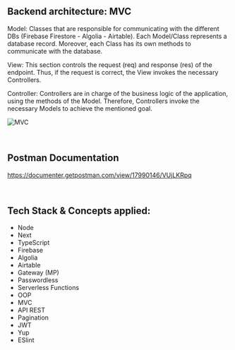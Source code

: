 ## Backend architecture: MVC

Model: Classes that are responsible for communicating with the different DBs (Firebase Firestore - Algolia - Airtable). Each Model/Class represents a database record. Moreover, each Class has its own methods to communicate with the database.

View: This section controls the request (req) and response (res) of the endpoint. Thus, if the request is correct, the View invokes the necessary Controllers.

Controller: Controllers are in charge of the business logic of the application, using the methods of the Model. Therefore, Controllers invoke the necessary Models to achieve the mentioned goal.

![MVC](https://user-images.githubusercontent.com/84744435/188996667-33991f4f-2893-42bf-90a0-352f4bcbb0b3.png)

<br/>


## Postman Documentation
https://documenter.getpostman.com/view/17990146/VUjLKRpq

<br/>


## Tech Stack & Concepts applied: 

- Node
- Next
- TypeScript
- Firebase
- Algolia
- Airtable
- Gateway (MP)
- Passwordless
- Serverless Functions
- OOP
- MVC
- API REST
- Pagination
- JWT
- Yup
- ESlint
